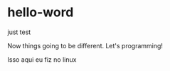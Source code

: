 # hello-word
just test

Now things going to be different. Let's programming!

Isso aqui eu fiz no linux
